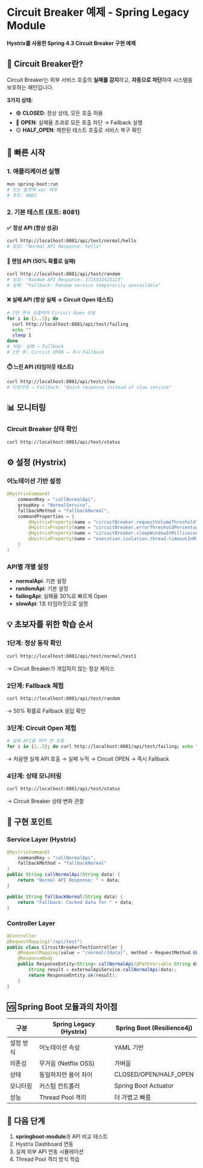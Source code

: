 # Circuit Breaker 예제 - Spring Legacy Module

**Hystrix를 사용한 Spring 4.3 Circuit Breaker 구현 예제**

## 🎯 Circuit Breaker란?

Circuit Breaker는 외부 서비스 호출의 **실패를 감지**하고, **자동으로 차단**하여 시스템을 보호하는 패턴입니다.

**3가지 상태:**
- 🟢 **CLOSED**: 정상 상태, 모든 호출 허용
- 🔴 **OPEN**: 실패율 초과로 모든 호출 차단 → Fallback 실행
- 🟡 **HALF_OPEN**: 제한된 테스트 호출로 서비스 복구 확인

## 🚀 빠른 시작

### 1. 애플리케이션 실행
```bash
mvn spring-boot:run
# 또는 톰캣에 war 배포
# 포트: 8081
```

### 2. 기본 테스트 (포트: 8081)

#### ✅ 정상 API (항상 성공)
```bash
curl http://localhost:8081/api/test/normal/hello
# 응답: "Normal API Response: hello"
```

#### 🎲 랜덤 API (50% 확률로 실패)
```bash
curl http://localhost:8081/api/test/random
# 성공: "Random API Response: 1725533425123" 
# 실패: "Fallback: Random service temporarily unavailable"
```

#### ❌ 실패 API (항상 실패 → Circuit Open 테스트)
```bash
# 3번 연속 호출하여 Circuit Open 유발
for i in {1..5}; do
  curl http://localhost:8081/api/test/failing
  echo ""
  sleep 1
done
# 처음: 실패 → Fallback
# 3번 후: Circuit OPEN → 즉시 Fallback
```

#### ⏱️ 느린 API (타임아웃 테스트)
```bash
curl http://localhost:8081/api/test/slow
# 타임아웃 → Fallback: "Quick response instead of slow service"
```

## 📊 모니터링

### Circuit Breaker 상태 확인
```bash
curl http://localhost:8081/api/test/status
```

## ⚙️ 설정 (Hystrix)

### 어노테이션 기반 설정
```java
@HystrixCommand(
    commandKey = "callNormalApi",
    groupKey = "NormalService", 
    fallbackMethod = "fallbackNormal",
    commandProperties = {
        @HystrixProperty(name = "circuitBreaker.requestVolumeThreshold", value = "3"),
        @HystrixProperty(name = "circuitBreaker.errorThresholdPercentage", value = "50"),
        @HystrixProperty(name = "circuitBreaker.sleepWindowInMilliseconds", value = "10000"),
        @HystrixProperty(name = "execution.isolation.thread.timeoutInMilliseconds", value = "2000")
    }
)
```

### API별 개별 설정
- **normalApi**: 기본 설정
- **randomApi**: 기본 설정
- **failingApi**: 실패율 30%로 빠르게 Open
- **slowApi**: 1초 타임아웃으로 설정

## 💡 초보자를 위한 학습 순서

### 1단계: 정상 동작 확인
```bash
curl http://localhost:8081/api/test/normal/test1
```
→ Circuit Breaker가 개입하지 않는 정상 케이스

### 2단계: Fallback 체험
```bash
curl http://localhost:8081/api/test/random
```
→ 50% 확률로 Fallback 응답 확인

### 3단계: Circuit Open 체험
```bash
# 실패 API를 여러 번 호출
for i in {1..5}; do curl http://localhost:8081/api/test/failing; echo ""; done
```
→ 처음엔 실제 API 호출 → 실패 누적 → Circuit OPEN → 즉시 Fallback

### 4단계: 상태 모니터링
```bash
curl http://localhost:8081/api/test/status
```
→ Circuit Breaker 상태 변화 관찰

## 🔧 구현 포인트

### Service Layer (Hystrix)
```java
@HystrixCommand(
    commandKey = "callNormalApi",
    fallbackMethod = "fallbackNormal"
)
public String callNormalApi(String data) {
    return "Normal API Response: " + data;
}

public String fallbackNormal(String data) {
    return "Fallback: Cached data for " + data;
}
```

### Controller Layer
```java
@Controller
@RequestMapping("/api/test")
public class CircuitBreakerTestController {
    @RequestMapping(value = "/normal/{data}", method = RequestMethod.GET)
    @ResponseBody
    public ResponseEntity<String> callNormalApi(@PathVariable String data) {
        String result = externalApiService.callNormalApi(data);
        return ResponseEntity.ok(result);
    }
}
```

## 🆚 Spring Boot 모듈과의 차이점

| 구분 | Spring Legacy (Hystrix) | Spring Boot (Resilience4j) |
|------|------------------------|-----------------------------|
| 설정 방식 | 어노테이션 속성 | YAML 기반 |
| 의존성 | 무거움 (Netflix OSS) | 가벼움 |
| 상태 | 동일하지만 용어 차이 | CLOSED/OPEN/HALF_OPEN |
| 모니터링 | 커스텀 컨트롤러 | Spring Boot Actuator |
| 성능 | Thread Pool 격리 | 더 가볍고 빠름 |

## 📝 다음 단계

1. **springboot-module**과 API 비교 테스트
2. Hystrix Dashboard 연동
3. 실제 외부 API 연동 시뮬레이션
4. Thread Pool 격리 방식 학습